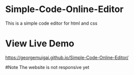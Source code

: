 # Simple-Code-Online-Editor

This is a simple code editor for html and css

# View Live Demo
https://georgemuigai.github.io/Simple-Code-Online-Editor/

#Note
The website is not responsive yet

